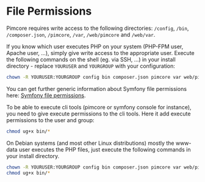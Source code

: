 # File Permissions

Pimcore requires write access to the following directories: `/config`, `/bin`, `/composer.json`, `/pimcore`, `/var`, `/web/pimcore` and `/web/var`.   

If you know which user executes PHP on your system (PHP-FPM user, Apache user, ...), simply give write access to the appropriate user.
Execute the following commands on the shell (eg. via SSH, …) in your install directory - replace `YOURUSER` and `YOURGROUP` with your configuration:

```bash
chown -R YOURUSER:YOURGROUP config bin composer.json pimcore var web/pimcore web/var
```

You can get further generic information about Symfony file permissions here: [Symfony file permissions](https://symfony.com/doc/3.4/setup/file_permissions.html).

To be able to execute cli tools (pimcore or symfony console for instance), you need to give execute permissions to the cli tools. Here it add execute permissions to the user and group:
```bash
chmod ug+x bin/*
```

On Debian systems (and most other Linux distributions) mostly the www-data user executes the PHP files, just execute the following commands in your install directory.

```bash
chown -R YOURUSER:YOURGROUP config bin composer.json pimcore var web/pimcore web/var
chmod ug+x bin/*
```
